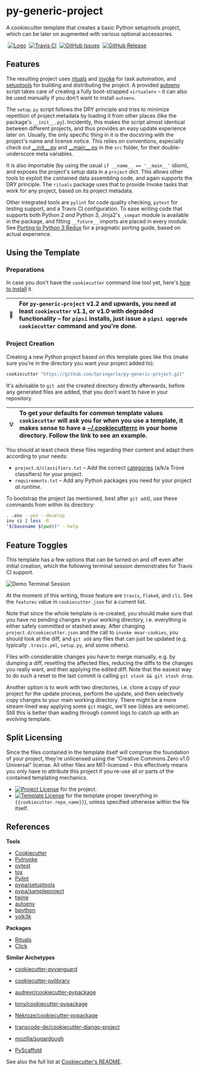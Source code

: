 # py-generic-project

A cookiecutter template that creates a basic Python setuptools project, which can be later on augmented with various optional accessories.

 [![Logo](https://raw.github.com/Springerle/springerle.github.io/master/static/img/logo-64.png)](http://springerle.github.io/)
 [![Travis CI](https://api.travis-ci.org/Springerle/py-generic-project.svg)](https://travis-ci.org/Springerle/py-generic-project)
 [![GitHub Issues](https://img.shields.io/github/issues/Springerle/py-generic-project.svg)](https://github.com/Springerle/py-generic-project/issues)
 [![GitHub Release](https://img.shields.io/github/release/Springerle/py-generic-project.svg)](https://github.com/Springerle/py-generic-project/releases)


## Features

The resulting project uses
[rituals](https://github.com/jhermann/rituals)
and [invoke](https://github.com/pyinvoke/invoke/)
for task automation, and
[setuptools](https://bitbucket.org/pypa/setuptools)
for building and distributing the project.
A provided [autoenv](https://github.com/kennethreitz/autoenv) script takes care
of creating a fully boot-strapped `virtualenv` – it can also be used manually
if you don't want to install `autoenv`.

The `setup.py` script follows the DRY principle and tries to
minimize repetition of project metadata by loading it from other
places (like the package's `__init__.py`). Incidently, this makes
the script almost identical between different projects, and thus
provides an easy update experience later on. Usually, the only specific
thing in it is the docstring with the project's name and license notice.
This relies on conventions, especially check out
[\_\_init\_\_.py](https://github.com/Springerle/py-generic-project/blob/master/%7B%7Bcookiecutter.repo_name%7D%7D/src/%7B%7Bcookiecutter.pkg_name%7D%7D/__init__.py)
and
[\_\_main\_\_.py](https://github.com/Springerle/py-generic-project/blob/master/%7B%7Bcookiecutter.repo_name%7D%7D/src/%7B%7Bcookiecutter.pkg_name%7D%7D/__main__.py)
in the `src` folder, for their double-underscore meta variables.

It is also importable (by using the usual `if __name__ == '__main__'`
idiom), and exposes the project's setup data in a `project` dict.
This allows other tools to exploit the contained data assembling code,
and again supports the DRY principle. The `rituals` package
uses that to provide Invoke tasks that work for any project, based on
its project metadata.

Other integrated tools are `pylint` for code quality checking,
`pytest` for testing support, and a Travis CI configuration.
To ease writing code that supports both Python 2 _and_ Python 3,
Jinja2's `_compat` module is available in the package, and fitting
``__future__`` imports are placed in every module.
See [Porting to Python 3 Redux](http://lucumr.pocoo.org/2013/5/21/porting-to-python-3-redux/)
for a pragmatic porting guide, based on actual experience.


## Using the Template

### Preparations

In case you don't have the `cookiecutter` command line tool yet, here's
[how to install](https://github.com/Springerle/springerle.github.io#installing-the-cookiecutter-cli) it.

:loudspeaker: | For `py-generic-project` v1.2 and upwards, you need at least `cookiecutter` v1.1, or v1.0 with degraded functionality – for `pipsi` installs, just issue a `pipsi upgrade cookiecutter` command and you're done.
---- | :----


### Project Creation

Creating a new Python project based on this template goes like this (make sure
you're in the directory you want your project added to):

```sh
cookiecutter "https://github.com/Springerle/py-generic-project.git"
```

It's advisable to `git add` the created directory directly afterwards, before any
generated files are added, that you don't want to have in your repository.

:bulb: | To get *your* defaults for common template values `cookiecutter` will ask you for when you use a template, it makes sense to have a [~/.cookiecutterrc](https://github.com/jhermann/ruby-slippers/blob/master/home/.cookiecutterrc) in your home directory. Follow the link to see an example.
---- | :----

You should at least check these files regarding their content and adapt them according to your needs:

 * ``project.d/classifiers.txt`` – Add the correct [categories](http://pypi.python.org/pypi?:action=list_classifiers) (a/k/a Trove classifiers) for your project.
 * ``requirements.txt`` – Add any Python packages you need for your project _at runtime_.

To bootstrap the project (as mentioned, best after `git add`), use these commands from within its directory:

```sh
. .env --yes --develop
inv ci | less -R
"$(basename $(pwd))" --help
```


## Feature Toggles

This template has a few options that can be turned on and off even after initial creation,
which the following terminal session demonstrates for Travis CI support.

![Demo Terminal Session](https://raw.githubusercontent.com/Springerle/py-generic-project/master/docs/_static/img/feature-toggles.png)

At the moment of this writing, those feature are ``travis``, ``flake8``, and ``cli``.
See the ``features`` value in ``cookiecutter.json`` for a current list.

Note that since the whole template is re-created, you should make sure that
you have no pending changes in your working directory, i.e. everything is
either safely committed or stashed away.
After changing ``project.d/cookiecutter.json`` and the call to ``invoke moar-cookies``,
you should look at the diff, and ``git add`` any files that can just be updated (e.g. typically
``.travis.yml``, ``setup.py``, and some others).

Files with considerable changes you have to merge manually, e.g. by dumping a diff, resetting
the affected files, reducing the diffs to the changes you really want, and then applying the edited diff.
Note that the easiest way to do such a reset to the last commit is calling ``git stash && git stash drop``.

Another option is to work with two directories, i.e. clone a copy of your project for the update process,
perform the update, and then selectively copy changes to your main working directory.
There might be a more stream-lined way applying some ``git`` magic, we'll see (ideas are welcome).
Still this is better than wading through commit logs to catch up with an evolving template.


## Split Licensing

Since the files contained in the template itself will comprise the foundation of your project,
they're unlicensed using the “Creative Commons Zero v1.0 Universal” license.
All other files are MIT-licensed – this effectively means you only have to attribute this project
if you re-use all or parts of the contained templating mechanics.

* [![Project License](http://img.shields.io/badge/license-MIT-red.svg)](https://github.com/Springerle/py-generic-project/blob/master/LICENSE_MIT) for the project.
* [![Template License](http://img.shields.io/badge/license-CC0-blue.svg)](https://github.com/Springerle/py-generic-project/blob/master/LICENSE_CC0) for the template proper (everything in `{{cookiecutter.repo_name}}`), unless specified otherwise within the file itself.


## References

**Tools**


* [Cookiecutter](http://cookiecutter.readthedocs.org/en/latest/)
* [PyInvoke](http://www.pyinvoke.org/)
* [pytest](http://pytest.org/latest/contents.html)
* [tox](https://tox.readthedocs.org/en/latest/)
* [Pylint](http://docs.pylint.org/)
* [pypa/setuptools](https://bitbucket.org/pypa/setuptools)
* [pypa/sampleproject](https://github.com/pypa/sampleproject)
* [twine](https://github.com/pypa/twine#twine)
* [autoenv](https://github.com/kennethreitz/autoenv)
* [bpython](http://docs.bpython-interpreter.org/)
* [yolk3k](https://github.com/myint/yolk#yolk)

**Packages**

* [Rituals](https://jhermann.github.io/rituals)
* [Click](http://click.pocoo.org/)

**Similar Archetypes**

* [cookiecutter-pyvanguard](https://github.com/robinandeer/cookiecutter-pyvanguard)
* [cookiecutter-pylibrary](https://github.com/ionelmc/cookiecutter-pylibrary)
* [audreyr/cookiecutter-pypackage](https://github.com/audreyr/cookiecutter-pypackage)
* [tony/cookiecutter-pypackage](https://github.com/tony/cookiecutter-pypackage)
* [Nekroze/cookiecutter-pypackage](https://github.com/Nekroze/cookiecutter-pypackage)
* [transcode-de/cookiecutter-django-project](https://github.com/transcode-de/cookiecutter-django-project)
* [mozilla/sugardough](https://github.com/mozilla/sugardough)

* [PyScaffold](https://github.com/blue-yonder/pyscaffold)

See also the full list at [Cookiecutter's README](https://github.com/audreyr/cookiecutter#python).
